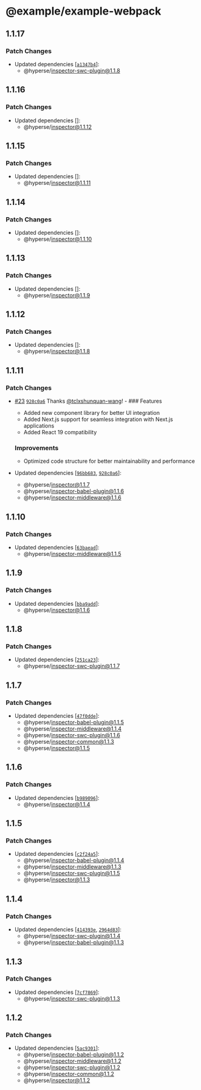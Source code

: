 # @example/example-webpack

## 1.1.17

### Patch Changes

- Updated dependencies [[`a1347b4`](https://github.com/hyperse-io/code-inspector/commit/a1347b4862c47a2ee3aed53e72f83865424e8bf6)]:
  - @hyperse/inspector-swc-plugin@1.1.8

## 1.1.16

### Patch Changes

- Updated dependencies []:
  - @hyperse/inspector@1.1.12

## 1.1.15

### Patch Changes

- Updated dependencies []:
  - @hyperse/inspector@1.1.11

## 1.1.14

### Patch Changes

- Updated dependencies []:
  - @hyperse/inspector@1.1.10

## 1.1.13

### Patch Changes

- Updated dependencies []:
  - @hyperse/inspector@1.1.9

## 1.1.12

### Patch Changes

- Updated dependencies []:
  - @hyperse/inspector@1.1.8

## 1.1.11

### Patch Changes

- [#23](https://github.com/hyperse-io/code-inspector/pull/23) [`928c0a6`](https://github.com/hyperse-io/code-inspector/commit/928c0a6a997729c3fd1de0a8411fc4244eff5ccc) Thanks [@tclxshunquan-wang](https://github.com/tclxshunquan-wang)! - ### Features

  - Added new component library for better UI integration
  - Added Next.js support for seamless integration with Next.js applications
  - Added React 19 compatibility

  ### Improvements

  - Optimized code structure for better maintainability and performance

- Updated dependencies [[`96bb683`](https://github.com/hyperse-io/code-inspector/commit/96bb683c0566fcda4ccfa6a6efe0e1bb6dd040b1), [`928c0a6`](https://github.com/hyperse-io/code-inspector/commit/928c0a6a997729c3fd1de0a8411fc4244eff5ccc)]:
  - @hyperse/inspector@1.1.7
  - @hyperse/inspector-babel-plugin@1.1.6
  - @hyperse/inspector-middleware@1.1.6

## 1.1.10

### Patch Changes

- Updated dependencies [[`63baead`](https://github.com/hyperse-io/code-inspector/commit/63baead3d2cefdf167a5ee874ad1f0cbb92446d6)]:
  - @hyperse/inspector-middleware@1.1.5

## 1.1.9

### Patch Changes

- Updated dependencies [[`bba9add`](https://github.com/hyperse-io/code-inspector/commit/bba9addff1796318a79f6e1cce6af15146e2414a)]:
  - @hyperse/inspector@1.1.6

## 1.1.8

### Patch Changes

- Updated dependencies [[`251ca23`](https://github.com/hyperse-io/code-inspector/commit/251ca234a86be683da5c356aee53e6279866f1f7)]:
  - @hyperse/inspector-swc-plugin@1.1.7

## 1.1.7

### Patch Changes

- Updated dependencies [[`47f0dde`](https://github.com/hyperse-io/code-inspector/commit/47f0dde428b1d595f605021aa8a2dc0509e9e522)]:
  - @hyperse/inspector-babel-plugin@1.1.5
  - @hyperse/inspector-middleware@1.1.4
  - @hyperse/inspector-swc-plugin@1.1.6
  - @hyperse/inspector-common@1.1.3
  - @hyperse/inspector@1.1.5

## 1.1.6

### Patch Changes

- Updated dependencies [[`b989096`](https://github.com/hyperse-io/code-inspector/commit/b989096fbf2142def1cd66243ef6f52e5718be94)]:
  - @hyperse/inspector@1.1.4

## 1.1.5

### Patch Changes

- Updated dependencies [[`c2f24a5`](https://github.com/hyperse-io/code-inspector/commit/c2f24a59472dbbd3cf73b0068f621a845e6cb7be)]:
  - @hyperse/inspector-babel-plugin@1.1.4
  - @hyperse/inspector-middleware@1.1.3
  - @hyperse/inspector-swc-plugin@1.1.5
  - @hyperse/inspector@1.1.3

## 1.1.4

### Patch Changes

- Updated dependencies [[`414393e`](https://github.com/hyperse-io/code-inspector/commit/414393e41af27cd4d94a1a8cb7adc515fcb650e3), [`2964d83`](https://github.com/hyperse-io/code-inspector/commit/2964d83b16865395a7116248c175dc6511c1682b)]:
  - @hyperse/inspector-swc-plugin@1.1.4
  - @hyperse/inspector-babel-plugin@1.1.3

## 1.1.3

### Patch Changes

- Updated dependencies [[`7cf7869`](https://github.com/hyperse-io/code-inspector/commit/7cf7869341e895c89ff0ebdec26c3af43d7786b7)]:
  - @hyperse/inspector-swc-plugin@1.1.3

## 1.1.2

### Patch Changes

- Updated dependencies [[`5ac9301`](https://github.com/hyperse-io/code-inspector/commit/5ac9301ae8638580296bccc7772d42424e8107b2)]:
  - @hyperse/inspector-babel-plugin@1.1.2
  - @hyperse/inspector-middleware@1.1.2
  - @hyperse/inspector-swc-plugin@1.1.2
  - @hyperse/inspector-common@1.1.2
  - @hyperse/inspector@1.1.2
